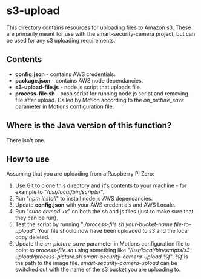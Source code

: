 
# s3-upload 

This directory contains resources for uploading files to Amazon s3.  These are primarily meant for use with the smart-security-camera project, but can be used for any s3 uploading requirements.

## Contents

* **config.json** - contains AWS credentials.
* **package.json** - contains AWS node dependancies.
* **s3-upload-file.js** - node.js script that uploads file.
* **process-file.sh** - bash script for running node.js script and removing file after upload.  Called by Motion according to the *on_picture_save* parameter in Motions configuration file. 

## Where is the Java version of this function?

There isn't one.

## How to use

Assuming that you are uploading from a Raspberry Pi Zero:

1. Use Git to clone this directory and it's contents to your machine - for example to "*/usr/local/bin/scripts/*".
2. Run "*npm install*" to install node.js AWS dependancies.
3. Update **config.json** with your AWS credentials and AWS Locale.
4. Run "*sudo chmod +x*" on both the sh and js files (just to make sure that they can be run).
5. Test the script by running "*./process-file.sh your-bucket-name file-to-upload*".  Your file should now have been uploaded to s3 and the local copy deleted.
6. Update the *on_picture_save* parameter in Motions configuration file to point to *process-file.sh* using something like "*/usr/local/bin/scripts/s3-upload/process-picture.sh smart-security-camera-upload %f*".  *%f* is the path to the image file. *smart-security-camera-upload* can be switched out with the name of the s3 bucket you are uploading to.
